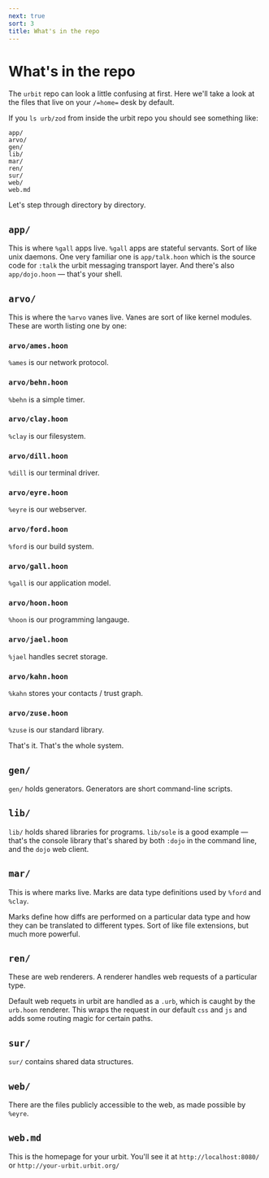 ```yaml
---
next: true
sort: 3
title: What's in the repo
---
```


# What's in the repo

The `urbit` repo can look a little confusing at first.  Here we'll take a look at the files that live on your `/=home=` desk by default.  

If you `ls urb/zod` from inside the urbit repo you should see something like:

    app/
    arvo/
    gen/
    lib/
    mar/
    ren/
    sur/
    web/
    web.md

Let's step through directory by directory.

## `app/` 

This is where `%gall` apps live.  `%gall` apps are stateful servants.  Sort of like unix daemons.  One very familiar one is `app/talk.hoon` which is the source code for `:talk` the urbit messaging transport layer.  And there's also `app/dojo.hoon` — that's your shell.

## `arvo/`

This is where the `%arvo` vanes live.  Vanes are sort of like kernel modules. These are worth listing one by one:

### `arvo/ames.hoon`

`%ames` is our network protocol.

### `arvo/behn.hoon`

`%behn` is a simple timer.

### `arvo/clay.hoon`

`%clay` is our filesystem.

### `arvo/dill.hoon`

`%dill` is our terminal driver.

### `arvo/eyre.hoon`

`%eyre` is our webserver.

### `arvo/ford.hoon`

`%ford` is our build system.

### `arvo/gall.hoon`

`%gall` is our application model.

### `arvo/hoon.hoon`

`%hoon` is our programming langauge.

### `arvo/jael.hoon`

`%jael` handles secret storage.

### `arvo/kahn.hoon`

`%kahn` stores your contacts / trust graph.

### `arvo/zuse.hoon`

`%zuse` is our standard library.

That's it.  That's the whole system. 

## `gen/`

`gen/` holds generators.  Generators are short command-line scripts.

## `lib/`

`lib/` holds shared libraries for programs. `lib/sole` is a good example — that's the console library that's shared by both `:dojo` in the command line, and the `dojo` web client.

## `mar/`

This is where marks live.  Marks are data type definitions used by `%ford` and `%clay`.  

Marks define how diffs are performed on a particular data type and how they can be translated to different types.  Sort of like file extensions, but much more powerful.

## `ren/`

These are web renderers.  A renderer handles web requests of a particular type.  

Default web requets in urbit are handled as a `.urb`, which is caught by the `urb.hoon` renderer.  This wraps the request in our default `css` and `js` and adds some routing magic for certain paths.

## `sur/`

`sur/` contains shared data structures.  

## `web/`

There are the files publicly accessible to the web, as made possible by `%eyre`.

## `web.md`

This is the homepage for your urbit.  You'll see it at `http://localhost:8080/` or `http://your-urbit.urbit.org/`


